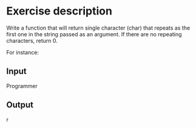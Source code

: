 # Exercise description
Write a function that will return single character (char) that repeats as the first one in the string passed as an argument.
If there are no repeating characters, return 0.

For instance:

## Input
Programmer
## Output
r
